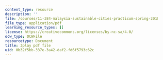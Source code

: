 ```yaml
---
content_type: resource
description: ''
file: /courses/11-384-malaysia-sustainable-cities-practicum-spring-2018/0b32f5bb337e3a42daf2fd6f5793c62c_PfxuFD4ML9s.pdf
file_type: application/pdf
learning_resource_types: []
license: https://creativecommons.org/licenses/by-nc-sa/4.0/
ocw_type: OCWFile
resourcetype: Document
title: 3play pdf file
uid: 0b32f5bb-337e-3a42-daf2-fd6f5793c62c
---
```

